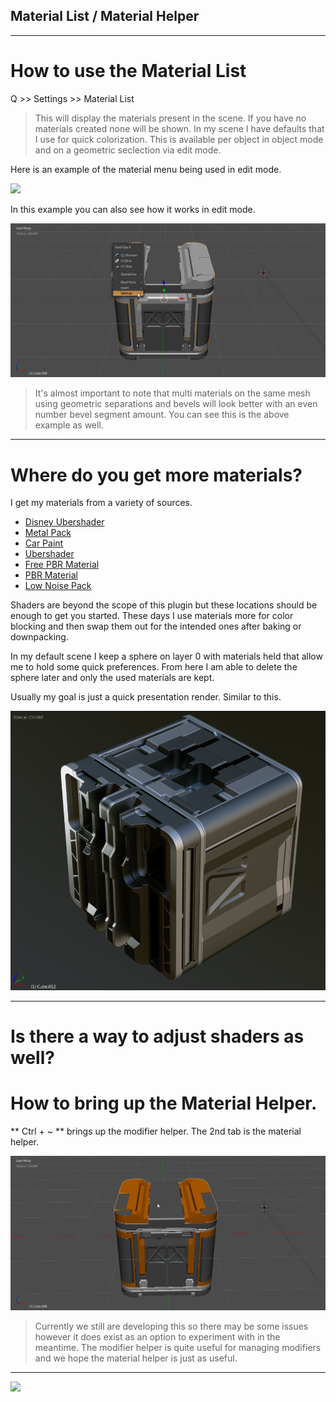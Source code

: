 ## Material List / Material Helper
___

# How to use the Material List

Q >> Settings >> Material List

> This will display the materials present in the scene. If you have no materials created none will be shown. In my scene I have defaults that I use for quick colorization. This is available per object in object mode and on a geometric seclection via edit mode.

Here is an example of the material menu being used in edit mode.

 ![](/img\settings\mm1.gif)

In this example you can also see how it works in edit mode.

 ![](..\img\settings\mm2.gif)

> It's almost important to note that multi materials on the same mesh using geometric separations and bevels will look better with an even number bevel segment amount. You can see this is the above example as well.

___

# Where do you get more materials?

I get my materials from a variety of sources.

- [Disney Ubershader](http://www.onelvxe.com/ubershaderbeta)
- [Metal Pack](http://www.blendswap.com/blends/view/69793)
- [Car Paint](http://www.blendswap.com/blends/view/47497)
- [Ubershader](http://www.blendswap.com/blends/view/56807)
- [Free PBR Material](http://www.blenderbrit.co.uk/free-tool-pbr-node-pack/)
- [PBR Material](https://cgcookiemarkets.com/all-products/pbr-material-node/)
- [Low Noise Pack](https://cgcookiemarkets.com/all-products/low-noise-shader-pack/)

Shaders are beyond the scope of this plugin but these locations should be enough to get you started. These days I use materials more for color blocking and then swap them out for the intended ones after baking or downpacking.

In my default scene I keep a sphere on layer 0 with materials held that allow me to hold some quick preferences. From here I am able to delete the sphere later and only the used materials are kept.

Usually my goal is just a quick presentation render. Similar to this.

![image](..\img\basics1\bas_11.png)


___

# Is there a way to adjust shaders as well?

# How to bring up the Material Helper.


** Ctrl + ~ ** brings up the modifier helper. The 2nd tab is the material helper.

![](..\img\settings\mm3.gif)

> Currently we still are developing this so there may be some issues however it does exist as an option to experiment with in the meantime. The modifier helper is quite useful for managing modifiers and we hope the material helper is just as useful.

___

![](..\img\settings\mm4.gif)
